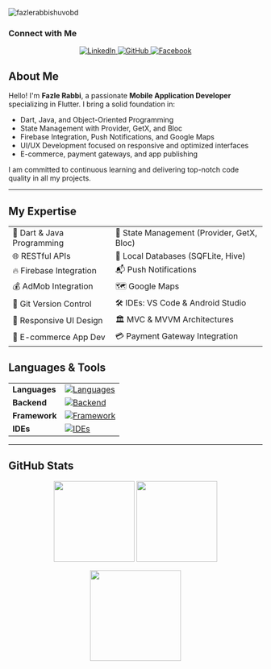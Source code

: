 <p align="left"> 
  <img src="https://komarev.com/ghpvc/?username=fazlerabbishuvobd&label=Profile%20views&color=0e75b6&style=flat" alt="fazlerabbishuvobd" /> 
</p>

### Connect with Me
<p align="center">
  <a href="https://www.linkedin.com/in/fazlerabbishuvo79/" target="_blank">
    <img src="https://img.shields.io/badge/LinkedIn-%231E77B5.svg?style=for-the-badge&logo=linkedin&logoColor=white" alt="LinkedIn" />
  </a>
  <a href="https://github.com/fazlerabbi-shuvo" target="_blank">
    <img src="https://img.shields.io/badge/GitHub-%2324292e.svg?style=for-the-badge&logo=github&logoColor=white" alt="GitHub" />
  </a>
  <a href="https://www.facebook.com/fazlerabbi.shuvo.73932/" target="_blank">
    <img src="https://img.shields.io/badge/Facebook-%232E87FB.svg?style=for-the-badge&logo=facebook&logoColor=white" alt="Facebook" />
  </a>
</p>

## About Me
Hello! I'm **Fazle Rabbi**, a passionate **Mobile Application Developer** specializing in Flutter. I bring a solid foundation in:
- Dart, Java, and Object-Oriented Programming
- State Management with Provider, GetX, and Bloc
- Firebase Integration, Push Notifications, and Google Maps
- UI/UX Development focused on responsive and optimized interfaces
- E-commerce, payment gateways, and app publishing

I am committed to continuous learning and delivering top-notch code quality in all my projects.

---

## My Expertise
<table align="center">
  <tr>
    <td>📝 Dart & Java Programming</td>
    <td>🚀 State Management (Provider, GetX, Bloc)</td>
  </tr>
  <tr>
    <td>🌐 RESTful APIs</td>
    <td>💾 Local Databases (SQFLite, Hive)</td>
  </tr>
  <tr>
    <td>🔥 Firebase Integration</td>
    <td>📬 Push Notifications</td>
  </tr>
  <tr>
    <td>💰 AdMob Integration</td>
    <td>🗺️ Google Maps</td>
  </tr>
  <tr>
    <td>📑 Git Version Control</td>
    <td>🛠️ IDEs: VS Code & Android Studio</td>
  </tr>
  <tr>
    <td>📱 Responsive UI Design</td>
    <td>🏛️ MVC & MVVM Architectures</td>
  </tr>
  <tr>
    <td>🛒 E-commerce App Dev</td>
    <td>💳 Payment Gateway Integration</td>
  </tr>
</table>

## Languages & Tools
<table align="center">
  <tr>
    <td><strong>Languages</strong></td>
    <td>
      <a href="https://skillicons.dev">
        <img src="https://skillicons.dev/icons?i=c,cpp,python,java,dart" alt="Languages"/>
      </a>
    </td>
  </tr>
  <tr>
    <td><strong>Backend</strong></td>
    <td>
      <a href="https://skillicons.dev">
        <img src="https://skillicons.dev/icons?i=mysql,firebase" alt="Backend"/>
      </a>
    </td>
  </tr>
  <tr>
    <td><strong>Framework</strong></td>
    <td>
      <a href="https://skillicons.dev">
        <img src="https://skillicons.dev/icons?i=flutter" alt="Framework"/>
      </a>
    </td>
  </tr>
  <tr>
    <td><strong>IDEs</strong></td>
    <td>
      <a href="https://skillicons.dev">
        <img src="https://skillicons.dev/icons?i=androidstudio,vscode,eclipse" alt="IDEs"/>
      </a>
    </td>
  </tr>
</table>

---

## GitHub Stats
<div align="center">
  <img src="https://github-readme-stats.vercel.app/api?username=fazlerabbishuvobd&show_icons=true&theme=tokyonight&hide_border=true" height="160px"/>
  <img src="https://github-readme-stats.vercel.app/api/top-langs/?username=fazlerabbishuvobd&layout=compact&theme=tokyonight&hide_border=true" height="160px"/>
</div>

<p align="center">
  <img src="https://streak-stats.demolab.com?user=fazlerabbishuvobd&theme=tokyonight&hide_border=true" height="180px"/>
</p>
